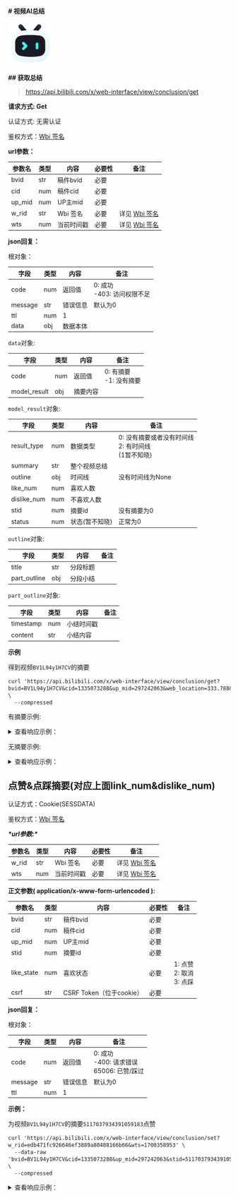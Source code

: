 

**# 视频AI总结**



<img src="../../assets/img/aiSummary.svg" width="100" height="100"/>



**## 获取总结**



> https://api.bilibili.com/x/web-interface/view/conclusion/get



**请求方式: Get**



认证方式: 无需认证



鉴权方式：[Wbi 签名](../misc/sign/wbi.md)



**url参数：**


| 参数名 | 类型 | 内容       | 必要性 | 备注                                 |
| ------ | ---- | ---------- | ------ | ------------------------------------ |
| bvid   | str  | 稿件bvid   | 必要   |                                      |
| cid    | num  | 稿件cid    | 必要   |                                      |
| up_mid | num  | UP主mid    | 必要   |                                      |
| w_rid  | str  | Wbi 签名   | 必要   | 详见 [Wbi 签名](../misc/sign/wbi.md) |
| wts    | num  | 当前时间戳 | 必要   | 详见 [Wbi 签名](../misc/sign/wbi.md) |

**json回复：**

根对象：

| 字段    | 类型 | 内容     | 备注                             |
| ------- | ---- | -------- | -------------------------------- |
| code    | num  | 返回值   | 0: 成功<br /> -403: 访问权限不足 |
| message | str  | 错误信息 | 默认为0                          |
| ttl     | num  | 1        |                                  |
| data    | obj  | 数据本体 |                                  |

`data`对象:

| 字段         | 类型 | 内容     | 备注                        |
| ------------ | ---- | -------- | --------------------------- |
| code         | num  | 返回值   | 0: 有摘要<br />-1: 没有摘要 |
| model_result | obj  | 摘要内容 |                             |

`model_result`对象:

| 字段        | 类型 | 内容           | 备注                                                        |
| ----------- | ---- | -------------- | ----------------------------------------------------------- |
| result_type | num  | 数据类型       | 0: 没有摘要或者没有时间线<br />2: 有时间线<br />(1暂不知晓) |
| summary     | str  | 整个视频总结   |                                                             |
| outline     | obj  | 时间线         | 没有时间线为None                                            |
| like_num    | num  | 喜欢人数       |                                                             |
| dislike_num | num  | 不喜欢人数     |                                                             |
| stid        | num  | 摘要id         | 没有摘要为0                                                 |
| status      | num  | 状态(暂不知晓) | 正常为0                                                     |

`outline`对象:

| 字段         | 类型 | 内容     | 备注 |
| ------------ | ---- | -------- | ---- |
| title        | str  | 分段标题 |      |
| part_outline | obj  | 分段小结 |      |

`part_outline`对象:

| 字段      | 类型 | 内容       | 备注 |
| --------- | ---- | ---------- | ---- |
| timestamp | num  | 小结时间戳 |      |
| content   | str  | 小结内容   |      |

**示例**

得到视频`BV1L94y1H7CV`的摘要

```shell
curl 'https://api.bilibili.com/x/web-interface/view/conclusion/get?bvid=BV1L94y1H7CV&cid=1335073288&up_mid=297242063&web_location=333.788&w_rid=d76ea8eaa47b3c9f0c4a910a8b9b66f5&wts=1700358732' \
  --compressed
```

有摘要示例:

<details>
<summary>查看响应示例：</summary>


```json
{
    "code": 0,
    "message": "0",
    "ttl": 1,
    "data": {
        "code": 0,
        "model_result": {
            "result_type": 2,
            "summary": "在网上阅读时遇到错别字和语言梗的烦恼,以及正确使用语言的重要性。作者认为,我们每个人都应该有包容心,不掉渣,不纠正别人的错误,同时也需要明辨是非,规范使用语言。视频还提到了一些常见的语言梗和错误用法,呼吁大家不要过分使用网络词汇,而应该注重语言的艺术性和深度。最后,作者欢迎大家关注他的微信公众号。",
            "outline": [
                {
                    "title": "现代人使用中文时面临的困境,包括错别字、用法不正确等问题,并呼吁大家规范使用中文。",
                    "part_outline": [
                        {
                            "timestamp": 1,
                            "content": "网友评论有错别字，勉强能看懂，但难受。"
                        },
                        {
                            "timestamp": 39,
                            "content": "重来一次，明辨是非。"
                        },
                        {
                            "timestamp": 167,
                            "content": "粉墨登场是贬义词，形容坏人打扮好老登场。"
                        }
                    ],
                    "timestamp": 1
                },
                {
                    "title": "网络词汇的过度使用导致语言生硬,以及对流行语言梗的短暂使用感到厌倦。",
                    "part_outline": [
                        {
                            "timestamp": 241,
                            "content": "网络词汇过分使用会误导别人，使规范词汇生硬"
                        },
                        {
                            "timestamp": 270,
                            "content": "以前的语言梗有深度，现在的流行梗很短命"
                        },
                        {
                            "timestamp": 338,
                            "content": "巨星之间需要化学反应的过程，前几场发挥欠佳"
                        }
                    ],
                    "timestamp": 241
                }
            ]
        },
        "stid": "5117037934391059183",
        "status": 0,
        "like_num": 3,
        "dislike_num": 0
    }
}
```

</details>

无摘要示例:

<details>
<summary>查看响应示例：</summary>

```json
{
  "code": 0,
  "message": "0",
  "ttl": 1,
  "data": {
    "code": 1,
    "model_result": {
      "result_type": 0,
      "summary": "",
      "outline": None
    },
    "stid": "0",
    "status": 0,
    "like_num": 0,
    "dislike_num": 0
  }
}
```

</details>

## 点赞&点踩摘要(对应上面link_num&dislike_num)

认证方式：Cookie(SESSDATA)

鉴权方式：[Wbi 签名](../misc/sign/wbi.md)



***\*url参数:\****

| 参数名 | 类型 | 内容       | 必要性 | 备注                                 |
| ------ | ---- | ---------- | ------ | ------------------------------------ |
| w_rid  | str  | Wbi 签名   | 必要   | 详见 [Wbi 签名](../misc/sign/wbi.md) |
| wts    | num  | 当前时间戳 | 必要   | 详见 [Wbi 签名](../misc/sign/wbi.md) |

**正文参数( application/x-www-form-urlencoded ):**

| 参数名     | 类型 | 内容                     | 必要性 | 备注                              |
| ---------- | ---- | ------------------------ | ------ | --------------------------------- |
| bvid       | str  | 稿件bvid                 | 必要   |                                   |
| cid        | num  | 稿件cid                  | 必要   |                                   |
| up_mid     | num  | UP主mid                  | 必要   |                                   |
| stid       | num  | 摘要id                   | 必要   |                                   |
| like_state | num  | 喜欢状态                 | 必要   | 1: 点赞<br />2: 取消<br />3: 点踩 |
| csrf       | str  | CSRF Token（位于cookie） | 必要   |                                   |

**json回复：**

根对象：

| 字段    | 类型 | 内容     | 备注                                               |
| ------- | ---- | -------- | -------------------------------------------------- |
| code    | num  | 返回值   | 0: 成功 <br />-400: 请求错误<br />65006: 已赞/踩过 |
| message | str  | 错误信息 | 默认为0                                            |
| ttl     | num  | 1        |                                                    |

**示例：**

为视频`BV1L94y1H7CV`的摘要`5117037934391059183`点赞

```shell
curl 'https://api.bilibili.com/x/web-interface/view/conclusion/set?w_rid=edb471fc926646ef3889a80488166b66&wts=1700358953' \
  --data-raw 'bvid=BV1L94y1H7CV&cid=1335073288&up_mid=297242063&stid=5117037934391059183&like_state=1&csrf=522xxxxxxxxxxxxxxx6f4' \
  --compressed
```

<details>
<summary>查看响应示例：</summary>



```json
{
  "code": 0,
  "message": "0",
  "ttl": 1
}
```

</details>

